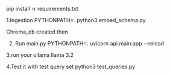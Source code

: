 pip install -r requirements.txt


1.Ingestion 
PYTHONPATH=. python3 embed_schema.py

Chroma_db created then

2. Run main.py
PYTHONPATH=. uvicorn api.main:app --reload

3.run your ollama llama 3.2

4.Test it with test query set
python3 test_queries.py




